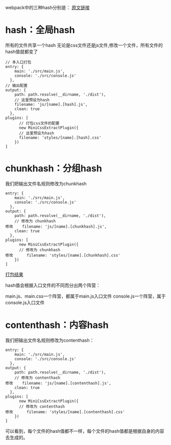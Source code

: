 webpack中的三种hash分别是：
[原文链接](https://juejin.cn/post/7060688758370205733#heading-6)
# hash：全局hash
所有的文件共享一个hash 无论是css文件还是js文件,修改一个文件，所有文件的hash值就都变了
```
// 多入口打包
entry: {
    main: './src/main.js',
    console: './src/console.js'
  },
// 输出配置
output: {
    path: path.resolve(__dirname, './dist'),
    // 这里预设为hash
    filename: 'js/[name].[hash].js',
    clean: true
  },
plugins: [
      // 打包css文件的配置
      new MiniCssExtractPlugin({
      // 这里预设为hash
      filename: 'styles/[name].[hash].css'
    })
]
```
# chunkhash：分组hash
我们把输出文件名规则修改为chunkhash
```
entry: {
    main: './src/main.js',
    console: './src/console.js'
  },
output: {
    path: path.resolve(__dirname, './dist'),
    // 修改为 chunkhash
修改    filename: 'js/[name].[chunkhash].js',
    clean: true
  },
plugins: [
      new MiniCssExtractPlugin({
      // 修改为 chunkhash
修改      filename: 'styles/[name].[chunkhash].css'
    })
]
```
[打包结果](https://p3-juejin.byteimg.com/tos-cn-i-k3u1fbpfcp/c282f66132c440beb48e22ce6422287f~tplv-k3u1fbpfcp-zoom-in-crop-mark:3024:0:0:0.awebp)

hash值会根据入口文件的不同而分出两个阵营：

main.js、main.css一个阵营，都属于main.js入口文件
console.js一个阵营，属于console.js入口文件
# contenthash：内容hash

我们把输出文件名规则修改为contenthash：
```
entry: {
    main: './src/main.js',
    console: './src/console.js'
  },
output: {
    path: path.resolve(__dirname, './dist'),
    // 修改为 contenthash
修改    filename: 'js/[name].[contenthash].js',
    clean: true
  },
plugins: [
      new MiniCssExtractPlugin({
      // 修改为 contenthash
修改      filename: 'styles/[name].[contenthash].css'
    })
]
```
可以看到，每个文件的hash值都不一样，每个文件的hash值都是根据自身的内容去生成的。